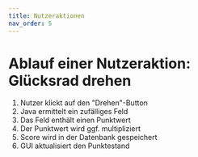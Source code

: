 ```yaml
---
title: Nutzeraktionen
nav_order: 5
---
```


# Ablauf einer Nutzeraktion: Glücksrad drehen

1. Nutzer klickt auf den "Drehen"-Button
2. Java ermittelt ein zufälliges Feld
3. Das Feld enthält einen Punktwert
4. Der Punktwert wird ggf. multipliziert
5. Score wird in der Datenbank gespeichert
6. GUI aktualisiert den Punktestand
